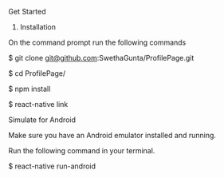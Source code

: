 Get Started

1. Installation

On the command prompt run the following commands

$ git clone git@github.com:SwethaGunta/ProfilePage.git

$ cd ProfilePage/

$ npm install

$ react-native link

 Simulate for Android

Make sure you have an Android emulator installed and running.

Run the following command in your terminal.

$ react-native run-android
